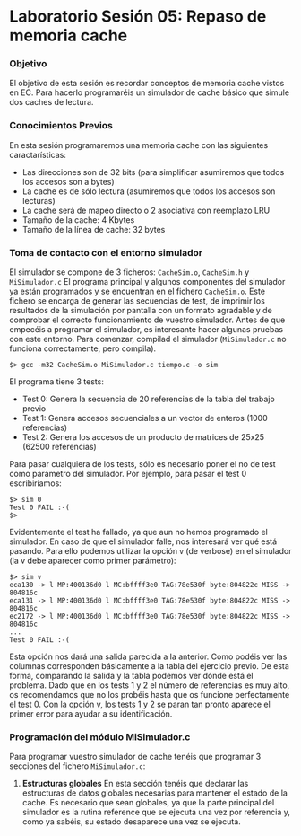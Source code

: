 # Laboratorio Sesión 05: Repaso de memoria cache

### Objetivo

El objetivo de esta sesión es recordar conceptos de memoria cache vistos en EC. Para hacerlo programaréis un simulador de cache básico que simule dos caches de lectura.

### Conocimientos Previos

En esta sesión programaremos una memoria cache con las siguientes caractarísticas:

* Las direcciones son de 32 bits (para simplificar asumiremos que todos los accesos son a bytes)
* La cache es de sólo lectura (asumiremos que todos los accesos son lecturas)
* La cache será de mapeo directo o 2 asociativa con reemplazo LRU
* Tamaño de la cache: 4 Kbytes
* Tamaño de la línea de cache: 32 bytes

### Toma de contacto con el entorno simulador

El simulador se compone de 3 ficheros: ```CacheSim.o```, ```CacheSim.h``` y ```MiSimulador.c``` El programa principal y algunos componentes del simulador ya están programados y se encuentran en el fichero ```CacheSim.o```. Este fichero se encarga de generar las secuencias de test, de imprimir los resultados de la simulación por pantalla con un formato agradable y de comprobar el correcto funcionamiento de vuestro simulador. Antes de que empecéis a programar el simulador, es interesante hacer algunas pruebas con este entorno. Para comenzar, compilad el simulador (```MiSimulador.c``` no funciona correctamente, pero compila).

```$> gcc -m32 CacheSim.o MiSimulador.c tiempo.c -o sim```
    
El programa tiene 3 tests:

* Test 0: Genera la secuencia de 20 referencias de la tabla del trabajo previo
* Test 1: Genera accesos secuenciales a un vector de enteros (1000 referencias)
* Test 2: Genera los accesos de un producto de matrices de 25x25 (62500 referencias)

Para pasar cualquiera de los tests, sólo es necesario poner el no de test como parámetro del simulador. Por ejemplo, para pasar el test 0 escribiríamos:

```
$> sim 0
Test 0 FAIL :-(
$>
```

Evidentemente el test ha fallado, ya que aun no hemos programado el simulador. En caso de que el simulador falle, nos interesará ver qué está pasando. Para ello podemos utilizar la opción ```v``` (de verbose) en el simulador (la v debe aparecer como primer parámetro):

```
$> sim v
eca130 -> l MP:400136d0 l MC:bffff3e0 TAG:78e530f byte:804822c MISS -> 804816c
eca131 -> l MP:400136d0 l MC:bffff3e0 TAG:78e530f byte:804822c MISS -> 804816c
ec2172 -> l MP:400136d0 l MC:bffff3e0 TAG:78e530f byte:804822c MISS -> 804816c
...
Test 0 FAIL :-(
```

Esta opción nos dará una salida parecida a la anterior. Como podéis ver las columnas corresponden básicamente a la tabla del ejercicio previo. De esta forma, comparando la salida y la tabla podemos ver dónde está el problema. Dado que en los tests 1 y 2 el número de referencias es muy alto, os recomendamos que no los probéis hasta que os funcione perfectamente el test 0. Con la opción v, los tests 1 y 2 se paran tan pronto aparece el primer error para ayudar a su identificación.

### Programación del módulo MiSimulador.c

Para programar vuestro simulador de cache tenéis que programar 3 secciones del fichero ```MiSimulador.c```:

1. **Estructuras globales** En esta sección tenéis que declarar las estructuras de datos globales necesarias para mantener el estado de la cache. Es necesario que sean globales, ya que la parte principal del simulador es la rutina reference que se ejecuta una vez por referencia y, como ya sabéis, su estado desaparece una vez se ejecuta.

